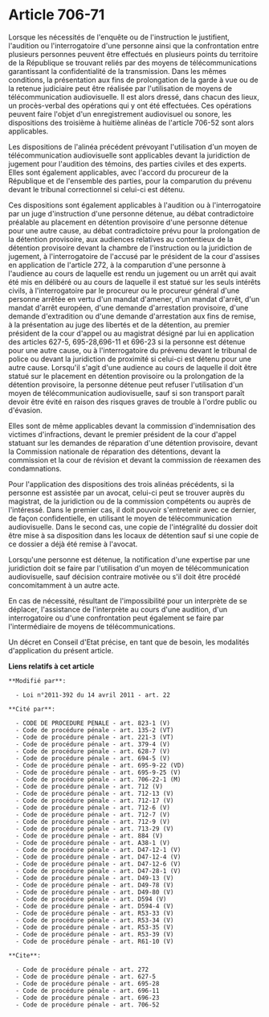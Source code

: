 # Article 706-71

Lorsque les nécessités de l'enquête ou de l'instruction le justifient, l'audition ou l'interrogatoire d'une personne ainsi
que la confrontation entre plusieurs personnes peuvent être effectués en plusieurs points du territoire de la République se
trouvant reliés par des moyens de télécommunications garantissant la confidentialité de la transmission. Dans les mêmes
conditions, la présentation aux fins de prolongation de la garde à vue ou de la retenue judiciaire peut être réalisée par
l'utilisation de moyens de télécommunication audiovisuelle. Il est alors dressé, dans chacun des lieux, un procès-verbal des
opérations qui y ont été effectuées. Ces opérations peuvent faire l'objet d'un enregistrement audiovisuel ou sonore, les
dispositions des troisième à huitième alinéas de l'article 706-52 sont alors applicables. 

Les dispositions de l'alinéa précédent prévoyant l'utilisation d'un moyen de télécommunication audiovisuelle sont applicables
devant la juridiction de jugement pour l'audition des témoins, des parties civiles et des experts. Elles sont également
applicables, avec l'accord du procureur de la République et de l'ensemble des parties, pour la comparution du prévenu devant
le tribunal correctionnel si celui-ci est détenu. 

Ces dispositions sont également applicables à l'audition ou à l'interrogatoire par un juge d'instruction d'une personne
détenue, au débat contradictoire préalable au placement en détention provisoire d'une personne détenue pour une autre cause,
au débat contradictoire prévu pour la prolongation de la détention provisoire, aux audiences relatives au contentieux de la
détention provisoire devant la chambre de l'instruction ou la juridiction de jugement, à l'interrogatoire de l'accusé par le
président de la cour d'assises en application de l'article 272, à la comparution d'une personne à l'audience au cours de
laquelle est rendu un jugement ou un arrêt qui avait été mis en délibéré ou au cours de laquelle il est statué sur les seuls
intérêts civils, à l'interrogatoire par le procureur ou le procureur général d'une personne arrêtée en vertu d'un mandat
d'amener, d'un mandat d'arrêt, d'un mandat d'arrêt européen, d'une demande d'arrestation provisoire, d'une demande
d'extradition ou d'une demande d'arrestation aux fins de remise, à la présentation au juge des libertés et de la détention,
au premier président de la cour d'appel ou au magistrat désigné par lui en application des articles 627-5,
695-28,696-11 et 696-23 si la personne est détenue pour une autre cause, ou à l'interrogatoire du prévenu devant le tribunal
de police ou devant la juridiction de proximité si celui-ci est détenu pour une autre cause. Lorsqu'il s'agit d'une audience
au cours de laquelle il doit être statué sur le placement en détention provisoire ou la prolongation de la détention
provisoire, la personne détenue peut refuser l'utilisation d'un moyen de télécommunication audiovisuelle, sauf si son
transport paraît devoir être évité en raison des risques graves de trouble à l'ordre public ou d'évasion. 

Elles sont de même applicables devant la commission d'indemnisation des victimes d'infractions, devant le premier président
de la cour d'appel statuant sur les demandes de réparation d'une détention provisoire, devant la Commission nationale de
réparation des détentions, devant la commission et la cour de révision et devant la commission de réexamen des
condamnations. 

Pour l'application des dispositions des trois alinéas précédents, si la personne est assistée par un avocat, celui-ci peut se
trouver auprès du magistrat, de la juridiction ou de la commission compétents ou auprès de l'intéressé. Dans le premier cas,
il doit pouvoir s'entretenir avec ce dernier, de façon confidentielle, en utilisant le moyen de télécommunication
audiovisuelle. Dans le second cas, une copie de l'intégralité du dossier doit être mise à sa disposition dans les locaux de
détention sauf si une copie de ce dossier a déjà été remise à l'avocat. 

Lorsqu'une personne est détenue, la notification d'une expertise par une juridiction doit se faire par l'utilisation d'un
moyen de télécommunication audiovisuelle, sauf décision contraire motivée ou s'il doit être procédé concomitamment à un autre
acte. 

En cas de nécessité, résultant de l'impossibilité pour un interprète de se déplacer, l'assistance de l'interprète au cours
d'une audition, d'un interrogatoire ou d'une confrontation peut également se faire par l'intermédiaire de moyens de
télécommunications. 

Un décret en Conseil d'Etat précise, en tant que de besoin, les modalités d'application du présent article.

**Liens relatifs à cet article**

	**Modifié par**:

	  - Loi n°2011-392 du 14 avril 2011 - art. 22

	**Cité par**:

	  - CODE DE PROCEDURE PENALE - art. 823-1 (V)
	  - Code de procédure pénale - art. 135-2 (VT)
	  - Code de procédure pénale - art. 221-3 (VT)
	  - Code de procédure pénale - art. 379-4 (V)
	  - Code de procédure pénale - art. 628-7 (V)
	  - Code de procédure pénale - art. 694-5 (V)
	  - Code de procédure pénale - art. 695-9-22 (VD)
	  - Code de procédure pénale - art. 695-9-25 (V)
	  - Code de procédure pénale - art. 706-22-1 (M)
	  - Code de procédure pénale - art. 712 (V)
	  - Code de procédure pénale - art. 712-13 (V)
	  - Code de procédure pénale - art. 712-17 (V)
	  - Code de procédure pénale - art. 712-6 (V)
	  - Code de procédure pénale - art. 712-7 (V)
	  - Code de procédure pénale - art. 712-9 (V)
	  - Code de procédure pénale - art. 713-29 (V)
	  - Code de procédure pénale - art. 884 (V)
	  - Code de procédure pénale - art. A38-1 (V)
	  - Code de procédure pénale - art. D47-12-1 (V)
	  - Code de procédure pénale - art. D47-12-4 (V)
	  - Code de procédure pénale - art. D47-12-6 (V)
	  - Code de procédure pénale - art. D47-28-1 (V)
	  - Code de procédure pénale - art. D49-13 (V)
	  - Code de procédure pénale - art. D49-78 (V)
	  - Code de procédure pénale - art. D49-80 (V)
	  - Code de procédure pénale - art. D594 (V)
	  - Code de procédure pénale - art. D594-4 (V)
	  - Code de procédure pénale - art. R53-33 (V)
	  - Code de procédure pénale - art. R53-34 (V)
	  - Code de procédure pénale - art. R53-35 (V)
	  - Code de procédure pénale - art. R53-39 (V)
	  - Code de procédure pénale - art. R61-10 (V)

	**Cite**:

	  - Code de procédure pénale - art. 272
	  - Code de procédure pénale - art. 627-5
	  - Code de procédure pénale - art. 695-28
	  - Code de procédure pénale - art. 696-11
	  - Code de procédure pénale - art. 696-23
	  - Code de procédure pénale - art. 706-52
